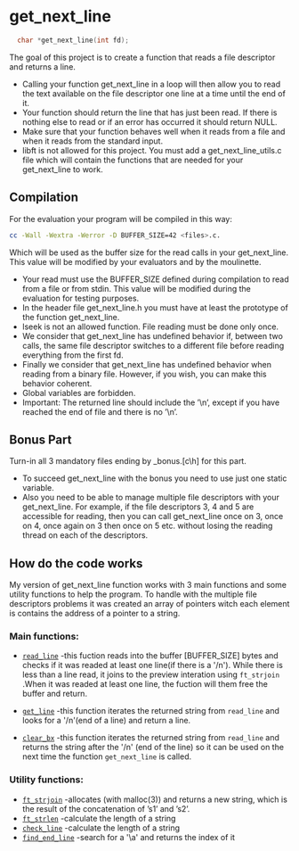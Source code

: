 # get_next_line
```c
  char *get_next_line(int fd);
```
<div><p>The goal of this project is to create a function that reads a file descriptor and returns a line.</p>
<ul>
  <li>Calling your function get_next_line in a loop will then allow you to read the text
available on the file descriptor one line at a time until the end of it.</li>
  <li>Your function should return the line that has just been read. If there is nothing else to read or if an error has occurred it should return NULL.</li>
  <li>Make sure that your function behaves well when it reads from a file and when it reads from the standard input.</li>
  <li>libft is not allowed for this project. You must add a get_next_line_utils.c file which will contain the functions that are needed for your get_next_line to work.</li>
 </ul></div>
 
## Compilation
  For the evaluation your program will be compiled in this way:
  ```bash
  cc -Wall -Wextra -Werror -D BUFFER_SIZE=42 <files>.c.
  ```
  Which will be used as the buffer size for the read calls in your get_next_line. This value will be modified by your evaluators and by the moulinette.
  
 <div><ul>
  <li>Your read must use the BUFFER_SIZE defined during compilation to read from a file or from stdin. This value will be modified during the evaluation for testing purposes.</li>
  <li>In the header file get_next_line.h you must have at least the prototype of the function get_next_line.</li>
  <li>lseek is not an allowed function. File reading must be done only once.</li>
  <li>We consider that get_next_line has undefined behavior if, between two calls, the same file descriptor switches to a different file before reading everything from the first fd.</li>
  <li>Finally we consider that get_next_line has undefined behavior when reading from a binary file. However, if you wish, you can make this behavior coherent.</li>
  <li>Global variables are forbidden.</li>
  <li>Important: The returned line should include the ’\n’, except if you have reached the end of file and there is no ’\n’.</li>
  </ul></div>

## Bonus Part
Turn-in all 3 mandatory files ending by _bonus.[c\h] for this part.
<div>
  <ul>
  <li>To succeed get_next_line with the bonus you need to use just one static variable.</li>
    <li>Also you need to be able to manage multiple file descriptors with your get_next_line. For example, if the file descriptors 3, 4 and 5 are accessible for reading, then you can call get_next_line once on 3, once on 4, once again on 3 then once on 5 etc. without losing the reading thread on each of the descriptors.</li>
  </ul>
</div>

## How do the code works
  My version of get_next_line function works with 3 main functions and some utility functions to help the program. To handle with the multiple file descriptors problems it was created an array of pointers witch each element is contains the address of a pointer to a string.
### Main functions:
* [`read_line`](./get_next_line_utils.c) -this fuction reads into the buffer [BUFFER_SIZE] bytes and checks if it was readed at least one line(if there is a '/n'). While there is less than a line read, it joins to the preview interation using ```ft_strjoin```
 .When it was readed at least one line, the fuction will them free the buffer and return.
 
 * [`get_line`](./get_next_line.c) -this function iterates the returned string from ```read_line``` and looks for a '/n'(end of a line) and return a line.
 
 *  [`clear_bx`](./get_next_line.c) -this function iterates the returned string from ```read_line``` and returns the string after the '/n' (end of the line) so it can be used on the next time the function ```get_next_line``` is called.
### Utility functions:
* [`ft_strjoin`](./get_next_line_utils.c)      -allocates (with malloc(3)) and returns a new string, which is the result of the concatenation of ’s1’ and ’s2’.
* [`ft_strlen`](./get_next_line_utils.c)        -calculate the length of a string
* [`check_line`](./get_next_line_utils.c)       -calculate the length of a string
* [`find_end_line`](./get_next_line_utils.c)       -search for a '\a' and returns the index of it
